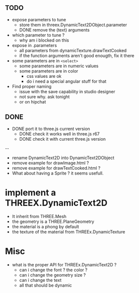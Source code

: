 ## TODO

- expose parameters to tune
  - store them in threex.DynamicText2DObject.parameter
  - DONE remove the (text) arguments
- which parameter to tune ?
  - why am i blocked on this
- expose in .parameters
  - all parameters from dynamicTexture.drawTextCooked
  - if the function arguments aren't good enougth, fix it there
- some parameters are in ```<select>```
  - some parameters are in numeric values
  - some parameters are in color
    - css values are ok
    - do i need a special angular stuff for that
- Find proper naming
  - issue with the save capability in studio designer
  - not sure why. ask tonight
  - or on hipchat


## DONE
- DONE port it to three.js current version
  - DONE check it works well in three.js r67
  - DONE check it with current three.js version


--

- rename DynamicText2D into DynamicText2DObject
- remove example for drawImage.html ?
- remove example for drawTextCooked.html ?
- What about having a Sprite ? it seems usefull.

# implement a THREEX.DynamicText2D
- It inherit from THREE.Mesh
- the geometry is a THREE.PlaneGeometry
- the material is a phong by default
- the texture of the material from THREEx.DynamicTexture

# Misc
- what is the proper API for THREEx.DynamicText2D ?
  - can i change the font ? the color ?
  - can i change the geometry size ?
  - can i change the text
  - all that should be dynamic
